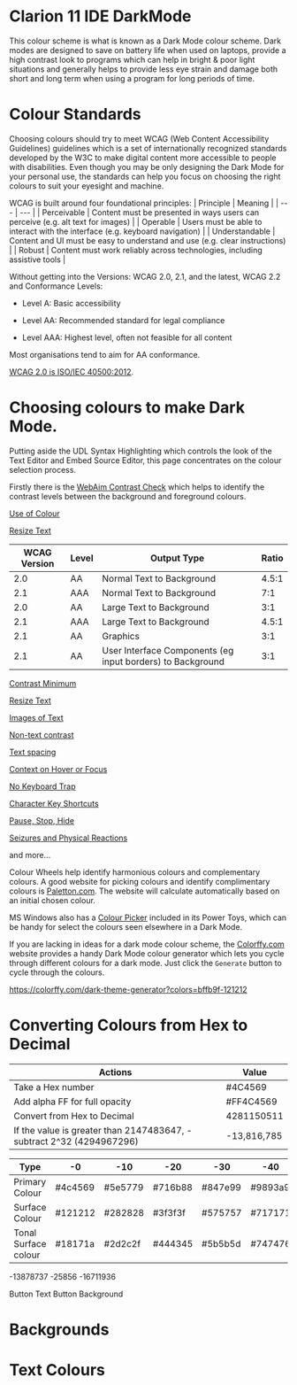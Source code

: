 # Clarion 11 IDE DarkMode

This colour scheme is what is known as a Dark Mode colour scheme. Dark modes are designed to save on battery life when used on laptops, provide a high contrast look to programs which can help in bright & poor light situations and generally helps to provide less eye strain and damage both short and long term when using a program for long periods of time.


# Colour Standards

Choosing colours should try to meet WCAG (Web Content Accessibility Guidelines) guidelines which is a set of internationally recognized standards developed by the W3C to make digital content more accessible to people with disabilities. Even though you may be only designing the Dark Mode for your personal use, the standards can help you focus on choosing the right colours to suit your eyesight and machine.

WCAG is built around four foundational principles:
| Principle | Meaning | 
| --- | --- |
| Perceivable | Content must be presented in ways users can perceive (e.g. alt text for images) | 
| Operable | Users must be able to interact with the interface (e.g. keyboard navigation) | 
| Understandable | Content and UI must be easy to understand and use (e.g. clear instructions) | 
| Robust | Content must work reliably across technologies, including assistive tools | 

Without getting into the Versions: WCAG 2.0, 2.1, and the latest, WCAG 2.2 and Conformance Levels:
- Level A: Basic accessibility

- Level AA: Recommended standard for legal compliance

- Level AAA: Highest level, often not feasible for all content

Most organisations tend to aim for AA conformance. 

[WCAG 2.0 is ISO/IEC 40500:2012](https://www.w3.org/TR/WCAG20/).




# Choosing colours to make Dark Mode.
Putting aside the UDL Syntax Highlighting which controls the look of the Text Editor and Embed Source Editor, this page concentrates on the colour selection process.

Firstly there is the [WebAim Contrast Check](https://webaim.org/resources/contrastchecker/) which helps to identify the contrast levels between the background and foreground colours. 

[Use of Colour](https://www.w3.org/WAI/WCAG22/quickref/?showtechniques=141#use-of-color)

[Resize Text](https://www.w3.org/WAI/WCAG22/Understanding/resize-text.html)



| WCAG Version | Level | Output Type | Ratio 
| --- | --- | --- | --- | 
| 2.0 | AA | Normal Text to Background | 4.5:1 |
| 2.1 | AAA | Normal Text to Background | 7:1 | 
| 2.0 | AA | Large Text to Background | 3:1 |
| 2.1 | AAA | Large Text to Background | 4.5:1 |
| 2.1 | AA | Graphics | 3:1 |
| 2.1 | AA | User Interface Components (eg input borders) to Background | 3:1 |

[Contrast Minimum](https://www.w3.org/TR/wcag2ict-22/#contrast-minimum)

[Resize Text](https://www.w3.org/TR/wcag2ict-22/#resize-text)

[Images of Text](https://www.w3.org/TR/wcag2ict-22/#images-of-text)

[Non-text contrast](https://www.w3.org/TR/wcag2ict-22/#non-text-contrast)

[Text spacing](https://www.w3.org/TR/wcag2ict-22/#text-spacing)

[Context on Hover or Focus](https://www.w3.org/TR/wcag2ict-22/#content-on-hover-or-focus)

[No Keyboard Trap](https://www.w3.org/TR/wcag2ict-22/#no-keyboard-trap)

[Character Key Shortcuts](https://www.w3.org/TR/wcag2ict-22/#character-key-shortcuts)

[Pause, Stop, Hide](https://www.w3.org/TR/wcag2ict-22/#pause-stop-hide)

[Seizures and Physical Reactions](https://www.w3.org/TR/wcag2ict-22/#seizures-and-physical-reactions)

and more...



Colour Wheels help identify harmonious colours and complementary colours. A good website for picking colours and identify complimentary colours is [Paletton.com](https://paletton.com). The website will calculate automatically based on an initial chosen colour.

MS Windows also has a [Colour Picker](https://learn.microsoft.com/en-us/windows/powertoys/color-picker) included in its Power Toys, which can be handy for select the colours seen elsewhere in a Dark Mode.

If you are lacking in ideas for a dark mode colour scheme, the [Colorffy.com](https://colorffy.com/dark-theme-generator) website provides a handy Dark Mode colour generator which lets you cycle through different colours for a dark mode. Just click the ```Generate``` button to cycle through the colours.

https://colorffy.com/dark-theme-generator?colors=bffb9f-121212

# Converting Colours from Hex to Decimal

| Actions | Value |
| --- | --- |
| Take a Hex number | #4C4569 |
| Add alpha FF for full opacity | #FF4C4569 | 
| Convert from Hex to Decimal | 4281150511 |
| If the value is greater than 2147483647, - subtract 2^32 (4294967296) | -13,816,785 |

 

| Type | -0 | -10 | -20 | -30 | -40 | -50 |
| --- | --- | --- | --- | --- | --- | --- |
| Primary Colour | #4c4569 | #5e5779 | #716b88 | #847e99 | #9893a9 | #aca7ba |
| Surface Colour | #121212 | #282828 | #3f3f3f | #575757 | #717171 | #8b8b8b |
| Tonal Surface colour | #18171a | #2d2c2f | #444345 | #5b5b5d | #747476 | #8f8e90 |

 

<DockTabStripAppearance>
  <xGradientBegin>-13878737</xGradientBegin>      <!-- #2d2c2f -->
  <xGradientEnd>-25856</xGradientEnd>          <!-- #444345 -->
  <xTextColor>-16711936</xTextColor>           <!-- Lime Green (#00FF00) -->
</DockTabStripAppearance>



Button Text
Button Background


# Backgrounds

# Text Colours

# 